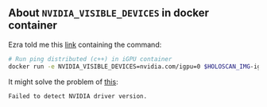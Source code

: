 ## About `NVIDIA_VISIBLE_DEVICES` in docker container

Ezra told me this [link](https://docs.nvidia.com/holoscan/sdk-user-guide/use_igpu_with_dgpu.html) containing the command:
```bash
# Run ping distributed (c++) in iGPU container
docker run -e NVIDIA_VISIBLE_DEVICES=nvidia.com/igpu=0 $HOLOSCAN_IMG-igpu
```
It might solve the problem of [this](https://github.com/Smart-Surgery-Eason/IGX-Pull-n-Build?tab=readme-ov-file#appoarch-2-solve--v-errors):
```bash
Failed to detect NVIDIA driver version.
```